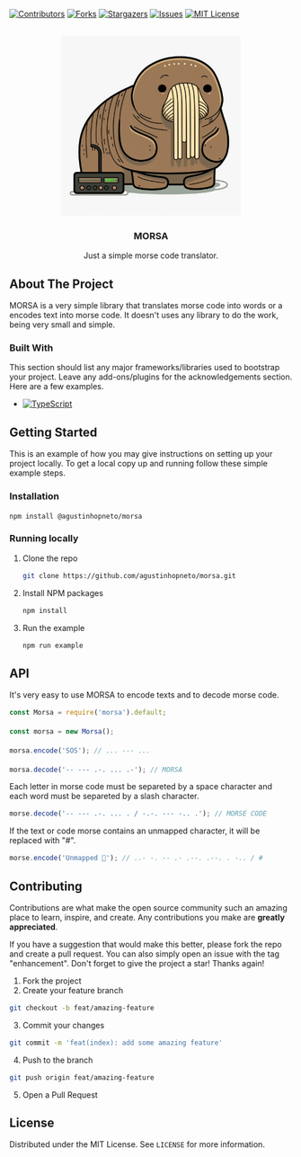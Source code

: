 <!-- PROJECT SHIELDS -->
[![Contributors][contributors-shield]][contributors-url]
[![Forks][forks-shield]][forks-url]
[![Stargazers][stars-shield]][stars-url]
[![Issues][issues-shield]][issues-url]
[![MIT License][license-shield]][license-url]



<!-- PROJECT LOGO -->
<br />
<div align="center">
  <a href="https://github.com/agustinhopneto/morsa">
    <img src=".github/assets/logo.jpg" alt="Logo" width="320" height="320">
  </a>

  <h3 align="center">MORSA</h3>

  <p align="center">
    Just a simple morse code translator.
  </p>
</div>

<!-- ABOUT THE PROJECT -->
## About The Project
MORSA is a very simple library that translates morse code into words or a encodes text into morse code. It doesn't uses any library to do the work, being very small and simple.

### Built With
This section should list any major frameworks/libraries used to bootstrap your project. Leave any add-ons/plugins for the acknowledgements section. Here are a few examples.

* [![TypeScript][TypeScript]][TypeScript-url]

<!-- GETTING STARTED -->
## Getting Started
This is an example of how you may give instructions on setting up your project locally.
To get a local copy up and running follow these simple example steps.

### Installation
  ```
  npm install @agustinhopneto/morsa
  ```

### Running locally
1. Clone the repo
   ```sh
   git clone https://github.com/agustinhopneto/morsa.git
   ```
2. Install NPM packages
   ```sh
   npm install
   ```
3. Run the example
   ```sh
   npm run example
   ```

<!-- USAGE EXAMPLES -->
## API
It's very easy to use MORSA to encode texts and to decode morse code.
```js
const Morsa = require('morsa').default;

const morsa = new Morsa();

morsa.encode('SOS'); // ... --- ...

morsa.decode('-- --- .-. ... .-'); // MORSA
```

Each letter in morse code must be separeted by a space character and each word must be separeted by a slash character.

```js
morse.decode('-- --- .-. ... . / -.-. --- -.. .'); // MORSE CODE
```

If the text or code morse contains an unmapped character, it will be replaced with "#".

```js
morse.encode('Unmapped 🥵'); // ..- -. -- .- .--. .--. . -.. / #
```

<!-- CONTRIBUTING -->
## Contributing

Contributions are what make the open source community such an amazing place to learn, inspire, and create. Any contributions you make are **greatly appreciated**.

If you have a suggestion that would make this better, please fork the repo and create a pull request. You can also simply open an issue with the tag "enhancement".
Don't forget to give the project a star! Thanks again!

1. Fork the project
2. Create your feature branch
  ```sh
  git checkout -b feat/amazing-feature
  ```
3. Commit your changes
  ```sh
  git commit -m 'feat(index): add some amazing feature'
  ```
4. Push to the branch
  ```sh
  git push origin feat/amazing-feature
  ```
5. Open a Pull Request

<!-- LICENSE -->
## License
Distributed under the MIT License. See `LICENSE` for more information.

<!-- MARKDOWN LINKS & IMAGES -->
<!-- https://www.markdownguide.org/basic-syntax/#reference-style-links -->
[contributors-shield]: https://img.shields.io/github/contributors/agustinhopneto/morsa.svg?style=for-the-badge
[contributors-url]: https://github.com/agustinhopneto/morsa/graphs/contributors
[forks-shield]: https://img.shields.io/github/forks/agustinhopneto/morsa.svg?style=for-the-badge
[forks-url]: https://github.com/agustinhopneto/morsa/network/members
[stars-shield]: https://img.shields.io/github/stars/agustinhopneto/morsa.svg?style=for-the-badge
[stars-url]: https://github.com/agustinhopneto/morsa/stargazers
[issues-shield]: https://img.shields.io/github/issues/agustinhopneto/morsa.svg?style=for-the-badge
[issues-url]: https://github.com/agustinhopneto/morsa/issues
[license-shield]: https://img.shields.io/github/license/agustinhopneto/morsa.svg?style=for-the-badge
[license-url]: https://github.com/agustinhopneto/morsa/blob/main/LICENSE

[TypeScript]: https://img.shields.io/badge/typescript-3178C6?style=for-the-badge&logo=typescript&logoColor=white
[TypeScript-url]: https://www.typescriptlang.org/